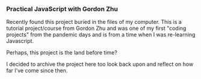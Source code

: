 ### Practical JavaScript with Gordon Zhu
Recently found this project buried in the files of my computer. This is a tutorial project/course from Gordon Zhu and was one of my first "coding projects" from the pandemic days and is from a time when I was re-learning Javascript.  
  
Perhaps, this project is the land before time?  
  
I decided to archive the project here too look back upon and reflect on how far I've come since then.
